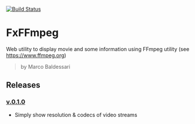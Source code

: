 [![Build Status](https://travis-ci.org/MBaldessari77/FxFFmpeg.svg?branch=develop)](https://travis-ci.org/MBaldessari77/FxFFmpeg)

# FxFFmpeg

Web utility to display movie and some information using FFmpeg utility (see https://www.ffmpeg.org)

> by Marco Baldessari

## Releases

### [v.0.1.0](https://github.com/waldrix/FxFFmpeg/releases/tag/0.1.0)

* Simply show resolution & codecs of video streams
